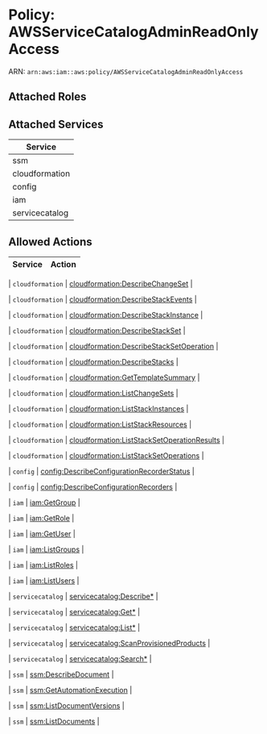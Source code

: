 # Policy: AWSServiceCatalogAdminReadOnlyAccess

ARN: `arn:aws:iam::aws:policy/AWSServiceCatalogAdminReadOnlyAccess`

## Attached Roles

## Attached Services

| Service |
|---------|
| ssm |
| cloudformation |
| config |
| iam |
| servicecatalog |

## Allowed Actions

| Service | Action |
|:-------:|--------|

| `cloudformation` | [cloudformation:DescribeChangeSet](../actions.md#cloudformation:describechangeset) |

| `cloudformation` | [cloudformation:DescribeStackEvents](../actions.md#cloudformation:describestackevents) |

| `cloudformation` | [cloudformation:DescribeStackInstance](../actions.md#cloudformation:describestackinstance) |

| `cloudformation` | [cloudformation:DescribeStackSet](../actions.md#cloudformation:describestackset) |

| `cloudformation` | [cloudformation:DescribeStackSetOperation](../actions.md#cloudformation:describestacksetoperation) |

| `cloudformation` | [cloudformation:DescribeStacks](../actions.md#cloudformation:describestacks) |

| `cloudformation` | [cloudformation:GetTemplateSummary](../actions.md#cloudformation:gettemplatesummary) |

| `cloudformation` | [cloudformation:ListChangeSets](../actions.md#cloudformation:listchangesets) |

| `cloudformation` | [cloudformation:ListStackInstances](../actions.md#cloudformation:liststackinstances) |

| `cloudformation` | [cloudformation:ListStackResources](../actions.md#cloudformation:liststackresources) |

| `cloudformation` | [cloudformation:ListStackSetOperationResults](../actions.md#cloudformation:liststacksetoperationresults) |

| `cloudformation` | [cloudformation:ListStackSetOperations](../actions.md#cloudformation:liststacksetoperations) |

| `config` | [config:DescribeConfigurationRecorderStatus](../actions.md#config:describeconfigurationrecorderstatus) |

| `config` | [config:DescribeConfigurationRecorders](../actions.md#config:describeconfigurationrecorders) |

| `iam` | [iam:GetGroup](../actions.md#iam:getgroup) |

| `iam` | [iam:GetRole](../actions.md#iam:getrole) |

| `iam` | [iam:GetUser](../actions.md#iam:getuser) |

| `iam` | [iam:ListGroups](../actions.md#iam:listgroups) |

| `iam` | [iam:ListRoles](../actions.md#iam:listroles) |

| `iam` | [iam:ListUsers](../actions.md#iam:listusers) |

| `servicecatalog` | [servicecatalog:Describe*](../actions.md#servicecatalog:describeall) |

| `servicecatalog` | [servicecatalog:Get*](../actions.md#servicecatalog:getall) |

| `servicecatalog` | [servicecatalog:List*](../actions.md#servicecatalog:listall) |

| `servicecatalog` | [servicecatalog:ScanProvisionedProducts](../actions.md#servicecatalog:scanprovisionedproducts) |

| `servicecatalog` | [servicecatalog:Search*](../actions.md#servicecatalog:searchall) |

| `ssm` | [ssm:DescribeDocument](../actions.md#ssm:describedocument) |

| `ssm` | [ssm:GetAutomationExecution](../actions.md#ssm:getautomationexecution) |

| `ssm` | [ssm:ListDocumentVersions](../actions.md#ssm:listdocumentversions) |

| `ssm` | [ssm:ListDocuments](../actions.md#ssm:listdocuments) |
